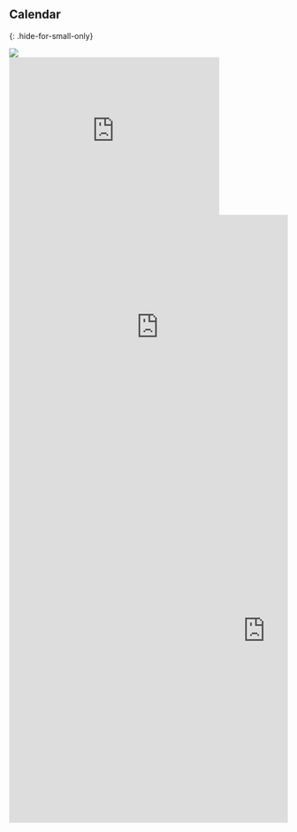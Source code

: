 <div class="small-12 column">

## Calendar
{: .hide-for-small-only}  

  <div class="show-for-portrait">
  <a href="http://www.google.com/calendar/embed?src=inlandsplash%40remysaintjames.com&ctz=America/Los_Angeles" target="_blank"><img src="{{ site.url }}{{ site.baseurl }}{{ page.d.img }}/small-mobile/small-touch-calendar.png"/></a>
  </div>
  <div class="show-for-landscape">
  <iframe class="calendar show-for-small-only" src="https://www.google.com/calendar/embed?showTitle=0&amp;height=600&amp;wkst=2&amp;hl=en&amp;bgcolor=%23FFFFFF&amp;src=inlandsplash%40remysaintjames.com&amp;color=%232952A3&amp;src=remystjames.com_eie817sde8qlis4tgnemr074c8%40group.calendar.google.com&amp;color=%232F6309&amp;ctz=America%2FLos_Angeles" style=" border-width:0 " width="380" height="285" frameborder="0" scrolling="no"></iframe>
  <iframe class="calendar show-for-medium-only" src="https://www.google.com/calendar/embed?showTitle=0&amp;height=600&amp;wkst=2&amp;hl=en&amp;bgcolor=%23FFFFFF&amp;src=inlandsplash%40remysaintjames.com&amp;color=%232952A3&amp;src=remystjames.com_eie817sde8qlis4tgnemr074c8%40group.calendar.google.com&amp;color=%232F6309&amp;ctz=America%2FLos_Angeles" style=" border-width:0 " width="540" height="405" frameborder="0" scrolling="no"></iframe>
  <iframe class="calendar show-for-large-up" src="https://www.google.com/calendar/embed?showTitle=0&amp;height=600&amp;wkst=2&amp;hl=en&amp;bgcolor=%23FFFFFF&amp;src=inlandsplash%40remysaintjames.com&amp;color=%232952A3&amp;src=remystjames.com_eie817sde8qlis4tgnemr074c8%40group.calendar.google.com&amp;color=%232F6309&amp;ctz=America%2FLos_Angeles" style=" border-width:0 " width="925" height="694" frameborder="0" scrolling="no"></iframe>
  </div>
</div>
